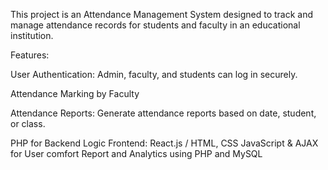 This project is an Attendance Management System designed to track and manage attendance records for students and faculty in an educational institution.

Features:

User Authentication: Admin, faculty, and students can log in securely.

Attendance Marking by Faculty 

Attendance Reports: Generate attendance reports based on date, student, or class.

PHP for Backend Logic
Frontend: React.js / HTML, CSS
JavaScript & AJAX for User comfort
Report and Analytics using PHP and MySQL
